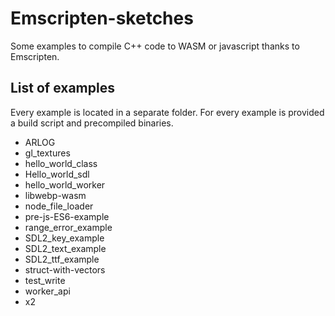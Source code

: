 # Emscripten-sketches
Some examples to compile C++ code to WASM or javascript thanks to Emscripten.

## List of examples
Every example is located in a separate folder. For every example is provided a build script and precompiled binaries.

- ARLOG
- gl_textures
- hello_world_class
- Hello_world_sdl
- hello_world_worker
- libwebp-wasm
- node_file_loader
- pre-js-ES6-example
- range_error_example
- SDL2_key_example
- SDL2_text_example
- SDL2_ttf_example
- struct-with-vectors
- test_write
- worker_api
- x2
